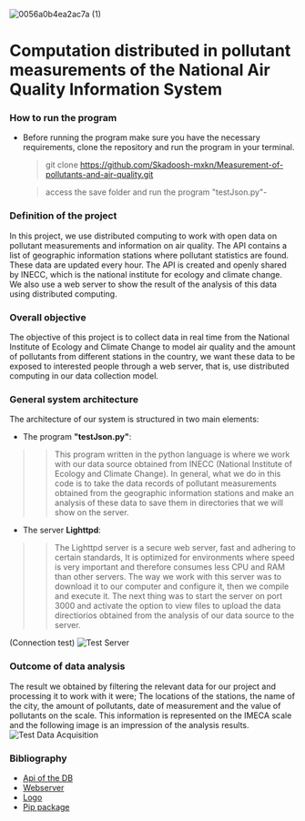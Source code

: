 ![0056a0b4ea2ac7a (1)](https://user-images.githubusercontent.com/38228291/76676594-6bd05700-65c5-11ea-8fc0-7490022b1886.jpg)

# Computation distributed in pollutant measurements of the National Air Quality Information System

### How to run the program
- Before running the program make sure you have the necessary requirements, clone the repository and run the program in your terminal.

   > git clone https://github.com/Skadoosh-mxkn/Measurement-of-pollutants-and-air-quality.git
   
   > access the save folder and run the program "testJson.py"-
   

### Definition of the project

In this project, we use distributed computing to work with open data on pollutant measurements and information on air quality. The API contains a list of geographic information stations where pollutant statistics are found. These data are updated every hour. The API is created and openly shared by INECC, which is the national institute for ecology and climate change. We also use a web server to show the result of the analysis of this data using distributed computing.

### Overall objective

The objective of this project is to collect data in real time from the National Institute of Ecology and Climate Change to model air quality and the amount of pollutants from different stations in the country, we want these data to be exposed to interested people through a web server, that is, use distributed computing in our data collection model.

### General system architecture
The architecture of our system is structured in two main elements:

 - The program **"testJson.py"**:
>> This program written in the python language is where we work with our data source obtained from INECC (National Institute of Ecology and Climate Change). In general, what we do in this code is to take the data records of pollutant measurements obtained from the geographic information stations and make an analysis of these data to save them in directories that we will show on the server.
- The server **Lighttpd**:
>> The Lighttpd server is a secure web server, fast and adhering to certain standards, It is optimized for environments where speed is very important and therefore consumes less CPU and RAM than other servers. The way we work with this server was to download it to our computer and configure it, then we compile and execute it. The next thing was to start the server on port 3000 and activate the option to view files to upload the data directiorios obtained from the analysis of our data source to the server.

(Connection test)
![Test Server](https://user-images.githubusercontent.com/38228291/76675975-6f60df80-65bf-11ea-846b-b1f3e46452c8.png)

### Outcome of data analysis

The result we obtained by filtering the relevant data for our project and processing it to work with it were; The locations of the stations, the name of the city, the amount of pollutants, date of measurement and the value of pollutants on the scale. This information is represented on the IMECA scale and the following image is an impression of the analysis results.
![Test Data Acquisition](https://user-images.githubusercontent.com/38228291/76675986-88699080-65bf-11ea-883e-5aaca9077fc5.png)


### Bibliography
- [Api of the DB](https://datos.gob.mx/busca/dataset/mediciones-de-contaminantes-del-sistema-nacional-de-informacion-de-la-calidad-del-aire)
- [Webserver](http://www.lighttpd.net/)
- [Logo](https://www.redbubble.com/es/shop/yin+yang+del+drag%C3%B3n+stickers)
- [Pip package](https://pypi.org/project/pip/)
